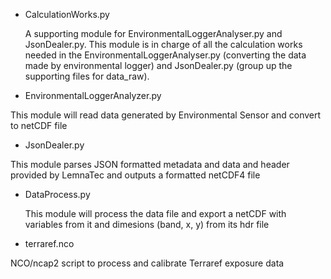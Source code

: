 * CalculationWorks.py

    A supporting module for EnvironmentalLoggerAnalyser.py and JsonDealer.py.
This module is in charge of all the calculation works needed in the
EnvironmentalLoggerAnalyser.py (converting the data made by environmental logger)
and JsonDealer.py (group up the supporting files for data_raw).

* EnvironmentalLoggerAnalyzer.py

 This module will read data generated by Environmental Sensor and convert to netCDF file

* JsonDealer.py

 This module parses JSON formatted metadata and data and header provided by LemnaTec and outputs a formatted netCDF4 file

* DataProcess.py

  This module will process the data file and export a netCDF with variables 
from it and dimesions (band, x, y) from its hdr file

* terraref.nco

NCO/ncap2 script to process and calibrate Terraref exposure data
